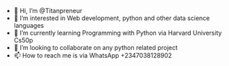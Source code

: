 - 👋 Hi, I’m @Titanpreneur
- 👀 I’m interested in Web development, python and other data science languages
- 🌱 I’m currently learning Programming with Python via Harvard University Cs50p
- 💞️ I’m looking to collaborate on any python related project 
- 📫 How to reach me is via WhatsApp +2347038128902

<!---
Titanpreneur/Titanpreneur is a ✨ special ✨ repository because its `README.md` (this file) appears on your GitHub profile.
You can click the Preview link to take a look at your changes.
--->

